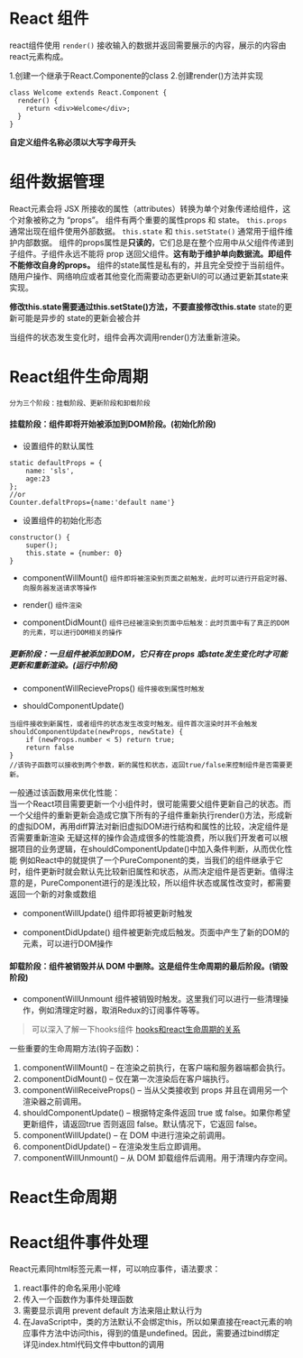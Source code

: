 # React 组件
react组件使用 `render()` 接收输入的数据并返回需要展示的内容，展示的内容由react元素构成。  

1.创建一个继承于React.Componente的class
2.创建render()方法并实现  
```
class Welcome extends React.Component {
  render() {
    return <div>Welcome</div>;
  }
}
```
**自定义组件名称必须以大写字母开头**  

# 组件数据管理
React元素会将 JSX 所接收的属性（attributes）转换为单个对象传递给组件，这个对象被称之为 “props”。
组件有两个重要的属性props 和 state。
 `this.props` 通常出现在组件使用外部数据。
`this.state` 和 `this.setState()` 通常用于组件维护内部数据。
组件的props属性是**只读的**，它们总是在整个应用中从父组件传递到子组件。子组件永远不能将 prop 送回父组件。**这有助于维护单向数据流。即组件不能修改自身的props。**
组件的state属性是私有的，并且完全受控于当前组件。随用户操作、网络响应或者其他变化而需要动态更新UI的可以通过更新其state来实现。

**修改this.state需要通过this.setState()方法，不要直接修改this.state**
state的更新可能是异步的
state的更新会被合并

当组件的状态发生变化时，组件会再次调用render()方法重新渲染。

# React组件生命周期
`分为三个阶段：挂载阶段、更新阶段和卸载阶段`
#### 挂载阶段：组件即将开始被添加到DOM阶段。(初始化阶段)
- 设置组件的默认属性
```
static defaultProps = {
    name: 'sls',
    age:23
};
//or
Counter.defaltProps={name:'default name'}
```

- 设置组件的初始化形态
```
constructor() {
    super();
    this.state = {number: 0}
}
```

- componentWillMount()
`组件即将被渲染到页面之前触发，此时可以进行开启定时器、向服务器发送请求等操作`

- render()
`组件渲染`

- componentDidMount()
`组件已经被渲染到页面中后触发：此时页面中有了真正的DOM的元素，可以进行DOM相关的操作`

##### 更新阶段：一旦组件被添加到DOM，它只有在 props 或state发生变化时才可能更新和重新渲染。(运行中阶段)
- componentWillRecieveProps()
`组件接收到属性时触发`

- shouldComponentUpdate()
```
当组件接收到新属性，或者组件的状态发生改变时触发。组件首次渲染时并不会触发
shouldComponentUpdate(newProps, newState) {
    if (newProps.number < 5) return true;
    return false
}
//该钩子函数可以接收到两个参数，新的属性和状态，返回true/false来控制组件是否需要更新。
```
一般通过该函数用来优化性能：  
当一个React项目需要更新一个小组件时，很可能需要父组件更新自己的状态。而一个父组件的重新更新会造成它旗下所有的子组件重新执行render()方法，形成新的虚拟DOM，再用diff算法对新旧虚拟DOM进行结构和属性的比较，决定组件是否需要重新渲染
无疑这样的操作会造成很多的性能浪费，所以我们开发者可以根据项目的业务逻辑，在shouldComponentUpdate()中加入条件判断，从而优化性能
例如React中的就提供了一个PureComponent的类，当我们的组件继承于它时，组件更新时就会默认先比较新旧属性和状态，从而决定组件是否更新。值得注意的是，PureComponent进行的是浅比较，所以组件状态或属性改变时，都需要返回一个新的对象或数组

- componentWillUpdate()
组件即将被更新时触发

- componentDidUpdate()
组件被更新完成后触发。页面中产生了新的DOM的元素，可以进行DOM操作

#### 卸载阶段：组件被销毁并从 DOM 中删除。这是组件生命周期的最后阶段。(销毁阶段)
- componentWillUnmount
组件被销毁时触发。这里我们可以进行一些清理操作，例如清理定时器，取消Redux的订阅事件等等。

> 可以深入了解一下hooks组件  [hooks和react生命周期的关系](https://segmentfault.com/a/1190000019900931)

一些重要的生命周期方法(钩子函数)：
1. componentWillMount() – 在渲染之前执行，在客户端和服务器端都会执行。
2. componentDidMount() – 仅在第一次渲染后在客户端执行。
3. componentWillReceiveProps() – 当从父类接收到 props 并且在调用另一个渲染器之前调用。
4. shouldComponentUpdate() – 根据特定条件返回 true 或 false。如果你希望更新组件，请返回true 否则返回 false。默认情况下，它返回 false。
5. componentWillUpdate() – 在 DOM 中进行渲染之前调用。
6. componentDidUpdate() – 在渲染发生后立即调用。
7. componentWillUnmount() – 从 DOM 卸载组件后调用。用于清理内存空间。

# React生命周期


# React组件事件处理

React元素同html标签元素一样，可以响应事件，语法要求：
1. react事件的命名采用小驼峰
2. 传入一个函数作为事件处理函数
3. 需要显示调用 prevent default 方法来阻止默认行为
4. 在JavaScript中，类的方法默认不会绑定this，所以如果直接在react元素的响应事件方法中访问this，得到的值是undefined。因此，需要通过bind绑定  
详见index.html代码文件中button的调用  




